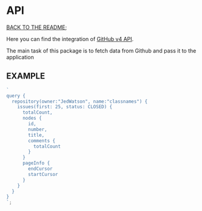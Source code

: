 # API

[BACK TO THE README](../../../README.md);

Here you can find the integration of [GitHub v4 API](https://docs.github.com/en/graphql).

The main task of this package is to fetch data from Github and pass it to the application

## EXAMPLE

```js
`
query {
  repository(owner:"JedWatson", name:"classnames") { 
    issues(first: 25, status: CLOSED) {
      totalCount,
      nodes {
        id,
        number,
        title,
        comments {
          totalCount
        }
      }
      pageInfo {
        endCursor
        startCursor
      }
    }
  }
}
`;
```
